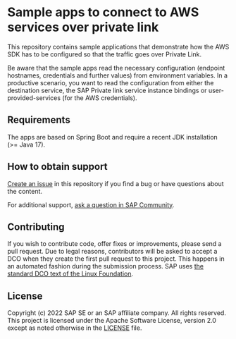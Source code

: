 # Sample apps to connect to AWS services over private link

This repository contains sample applications that demonstrate how the AWS SDK has to be configured so that the traffic goes over Private Link.

Be aware that the sample apps read the necessary configuration (endpoint hostnames, credentials and further values) from environment variables.
In a productive scenario, you want to read the configuration from either the destination service, the SAP Private link service instance bindings or user-provided-services (for the AWS credentials).

## Requirements
The apps are based on Spring Boot and require a recent JDK installation (>= Java 17).

## How to obtain support
[Create an issue](https://github.com/SAP-samples/private-link-aws-services/issues) in this repository if you find a bug or have questions about the content.
 
For additional support, [ask a question in SAP Community](https://answers.sap.com/questions/ask.html).

## Contributing
If you wish to contribute code, offer fixes or improvements, please send a pull request. Due to legal reasons, contributors will be asked to accept a DCO when they create the first pull request to this project. This happens in an automated fashion during the submission process. SAP uses [the standard DCO text of the Linux Foundation](https://developercertificate.org/).

## License
Copyright (c) 2022 SAP SE or an SAP affiliate company. All rights reserved. This project is licensed under the Apache Software License, version 2.0 except as noted otherwise in the [LICENSE](LICENSE) file.
